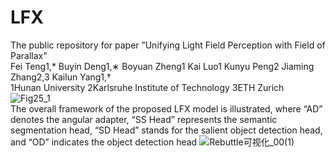 # LFX
The public repository for paper ”Unifying Light Field Perception with Field of Parallax“\
Fei Teng1,* Buyin Deng1,∗ Boyuan Zheng1 Kai Luo1 Kunyu Peng2 Jiaming Zhang2,3 Kailun Yang1,† \
1Hunan University 2Karlsruhe Institute of Technology 3ETH Zurich \
![Fig25_1](https://github.com/user-attachments/assets/3a0320c9-018a-41fe-b3e4-ad9dba0f846d)\
The overall framework of the proposed LFX model is illustrated, where “AD” denotes the angular adapter, “SS Head” represents
the semantic segmentation head, “SD Head” stands for the salient object detection head, and “OD” indicates the object detection head
![Rebuttle可视化_00(1)](https://github.com/user-attachments/assets/7786f389-5d78-46fb-9538-68ea3138320c)


